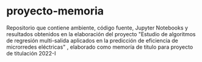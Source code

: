 # proyecto-memoria
Repositorio que contiene ambiente, código fuente, Jupyter Notebooks y resultados obtenidos en la elaboración del proyecto "Estudio de algoritmos de regresión multi-salida aplicados en la predicción de eficiencia de microrredes eléctricas" , elaborado como memoría de titulo para proyecto de titulación 2022-I
